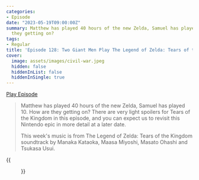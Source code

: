 ```yaml
---
categories:
- Episode
date: "2023-05-19T09:00:00Z"
summary: Matthew has played 40 hours of the new Zelda, Samuel has played 10. How are
  they getting on?
tags:
- Regular
title: 'Episode 128: Two Giant Men Play The Legend of Zelda: Tears of the Kingdom'
cover: 
  image: assets/images/civil-war.jpeg
  hidden: false
  hiddenInList: false
  hiddenInSingle: true
---
```


[Play Episode](https://www.patreon.com/posts/episode-128-two-83212903)
> Matthew has played 40 hours of the new Zelda, Samuel has played 10. How are they getting on? There are very light spoilers for Tears of the Kingdom in this episode, and you can expect us to revisit this Nintendo epic in more detail at a later date.
>
> This week's music is from The Legend of Zelda: Tears of the Kingdom soundtrack by Manaka Kataoka, Maasa Miyoshi, Masato Ohashi and Tsukasa Usui.

{{<figure 
    src="/assets/images/civil-war.jpeg" 
    caption="Image credit: EdeleEdo" 
    alt="Civil War">}}